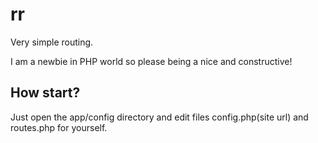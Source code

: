 # rr
Very simple routing.

I am a newbie in PHP world so please being a nice and constructive!

## How start?
Just open the app/config directory and edit files config.php(site url) and routes.php for yourself.
